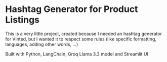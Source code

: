 # Hashtag Generator for Product Listings

This is a very little project, created because I needed an hashtag generator for Vinted, but I wanted it to respect some rules (like specific formatting, languages, adding other words, ...)

Built with Python, LangChain, Groq Llama 3.3 model and Streamlit UI